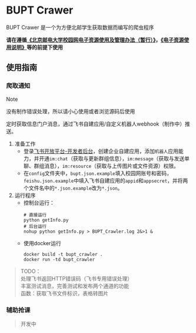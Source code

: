 # BUPT Crawer

BUPT Crawer 是一个为方便北邮学生获取数据而编写的爬虫程序

**请在遵循[《北京邮电大学校园网电子资源使用及管理办法（暂行）》](https://lib.bupt.edu.cn/a/ziyuan/dianziziyuan/guanlibanfa/)，[《电子资源使用说明》](https://lib.bupt.edu.cn/a/ziyuan/dianziziyuan/banquanshuoming/)等的前提下使用**

## 使用指南

### 爬取通知

> [!NOTE]
> 没有制作错误处理，所以请小心使用或者浏览源码后使用

定时获取信息门户消息，通过飞书自建应用/自定义机器人webhook（制作中）推送。

1. 准备工作
   - 登录[飞书开放平台-开发者后台](https://open.feishu.cn/app)，创建企业自建应用，添加`机器人`应用能力，并开通`im:chat`（获取与更新群组信息），`im:message`（获取与发送单聊、群组消息），`im:resource`（获取与上传图片或文件资源）权限。
   - 在`config`文件夹中，`bupt.json.example`填入校园网账号和密码，`feishu.json.example`中填入飞书自建应用的`appid`和`appsecret`，并将两个文件名中的`*.json.example`改为`*.json`。
2. 运行程序
   - 控制台运行：
      ```shell
      # 直接运行
      python getInfo.py
      # 后台运行
      nohup python getInfo.py > BUPT_Crawler.log 2&>1 &
      ```
   - 使用docker运行
      ```shell
      docker build -t bupt_crawler .
      docker run -td bupt_crawler
      ```


> TODO：\
> 处理飞书返回HTTP错误码（飞书专用错误处理） \
> 丰富测试消息，完善测试和发布两个通道的功能 \
> 函数：获取飞书文件标识，表格转图片

### 辅助抢课

> 开发中
